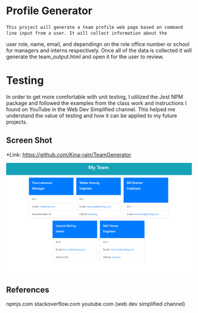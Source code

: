 # Profile Generator
    This project will generate a team profile web page based on command line input from a user. It will collect information about the
  user role, name, email, and dependingn on the role office number or school for managers and interns respectively. Once all of the data is collected it will generate the team_output.html and open it for the user to review.

# Testing
  In order to get more comfortable with unit testing, I utilized the Jest NPM package and followed the examples from the class work and
instructions I found on YouTube in the Web Dev Simplified channel. This helped me understand the value of testing and how it can be applied
to my future projects.

## Screen Shot

*Link: https://github.com/Kina-rain/TeamGenerator

![alt text][screenshot]

[screenshot]: https://github.com/Kina-rain/TeamGenerator/blob/master/screenShot.png "Portfolio Generator"


## References
npmjs.com
stackoverflow.com
youtube.com (web dev simplified channel)